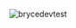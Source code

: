 <p align="left"> <img src="https://komarev.com/ghpvc/?username=brycedevtest&label=Profile%20views&color=0e75b6&style=flat" alt="brycedevtest" /> </p>
